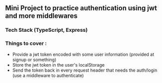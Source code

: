 ## Mini Project to practice authentication using jwt and more middlewares

### Tech Stack (TypeScript, Express)


### Things to cover :
- Provide a jwt token encoded with some user information (provided at signup or something)
- Store the jwt token in the user's localStorage
- Send the token back in every request header that needs the auth/login (use a middleware to authenticate) 